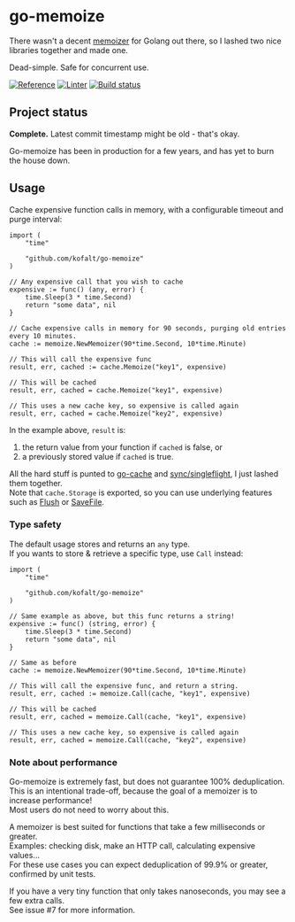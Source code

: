 # go-memoize

There wasn't a decent [memoizer](https://wikipedia.org/wiki/Memoization) for Golang out there, so I lashed two nice libraries together and made one.

Dead-simple. Safe for concurrent use.

[![Reference](http://img.shields.io/badge/go-documentation-blue.svg?style=flat-square)](https://pkg.go.dev/github.com/kofalt/go-memoize)
[![Linter](https://goreportcard.com/badge/github.com/kofalt/go-memoize?style=flat-square)](https://goreportcard.com/report/github.com/kofalt/go-memoize)
[![Build status](https://github.com/kofalt/go-memoize/workflows/Build/badge.svg)](https://github.com/kofalt/go-memoize/actions)

## Project status

**Complete.** Latest commit timestamp might be old - that's okay.

Go-memoize has been in production for a few years, and has yet to burn the house down.

## Usage

Cache expensive function calls in memory, with a configurable timeout and purge interval:

```golang
import (
	"time"

	"github.com/kofalt/go-memoize"
)

// Any expensive call that you wish to cache
expensive := func() (any, error) {
	time.Sleep(3 * time.Second)
	return "some data", nil
}

// Cache expensive calls in memory for 90 seconds, purging old entries every 10 minutes.
cache := memoize.NewMemoizer(90*time.Second, 10*time.Minute)

// This will call the expensive func
result, err, cached := cache.Memoize("key1", expensive)

// This will be cached
result, err, cached = cache.Memoize("key1", expensive)

// This uses a new cache key, so expensive is called again
result, err, cached = cache.Memoize("key2", expensive)
```

In the example above, `result` is:
1. the return value from your function if `cached` is false, or
1. a previously stored value if `cached` is true.

All the hard stuff is punted to [go-cache](https://github.com/patrickmn/go-cache) and [sync/singleflight](https://github.com/golang/sync), I just lashed them together.<br/>
Note that `cache.Storage` is exported, so you can use underlying features such as [Flush](https://godoc.org/github.com/patrickmn/go-cache#Cache.Flush) or [SaveFile](https://godoc.org/github.com/patrickmn/go-cache#Cache.SaveFile).

### Type safety

The default usage stores and returns an `any` type.<br/>
If you wants to store & retrieve a specific type, use `Call` instead:

```golang
import (
	"time"

	"github.com/kofalt/go-memoize"
)

// Same example as above, but this func returns a string!
expensive := func() (string, error) {
	time.Sleep(3 * time.Second)
	return "some data", nil
}

// Same as before
cache := memoize.NewMemoizer(90*time.Second, 10*time.Minute)

// This will call the expensive func, and return a string.
result, err, cached := memoize.Call(cache, "key1", expensive)

// This will be cached
result, err, cached = memoize.Call(cache, "key1", expensive)

// This uses a new cache key, so expensive is called again
result, err, cached = memoize.Call(cache, "key2", expensive)
```

### Note about performance

Go-memoize is extremely fast, but does not guarantee 100% deduplication.<br/>
This is an intentional trade-off, because the goal of a memoizer is to increase performance!<br/>
Most users do not need to worry about this.

A memoizer is best suited for functions that take a few milliseconds or greater.<br/>
Examples: checking disk, make an HTTP call, calculating expensive values...<br/>
For these use cases you can expect deduplication of 99.9% or greater, confirmed by unit tests.

If you have a very tiny function that only takes nanoseconds, you may see a few extra calls.<br/>
See issue #7 for more information.
